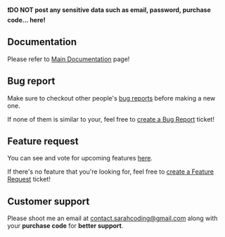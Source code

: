 **:exclamation:DO NOT post any sensitive data such as email, password, purchase code... here!**

## Documentation

Please refer to [Main Documentation](https://sarahcoding.com/docs/elementor-mega-menu) page!

## Bug report

Make sure to checkout other people's [bug reports](https://github.com/sarah-coding/mega-menu-pro-for-elementor/issues?q=is%3Aissue+is%3Aopen+label%3Abug) before making a new one.

If none of them is similar to your, feel free to [create a Bug Report](https://github.com/sarah-coding/mega-menu-pro-for-elementor/issues/new?assignees=sarah-coding&labels=bug&template=bug_report.md&title=%5BBUG%5D+A+descriptive+title+about+the+bug) ticket!

## Feature request

You can see and vote for upcoming features [here](https://github.com/sarah-coding/mega-menu-pro-for-elementor/issues?q=is%3Aissue+is%3Aopen+label%3Aenhancement).

If there's no feature that you're looking for, feel free to [create a Feature Request](https://github.com/sarah-coding/mega-menu-pro-for-elementor/issues/new?assignees=sarah-coding&labels=enhancement&template=feature_request.md&title=%5BFEATURE%5D+A+descriptive+title+about+the+features) ticket!

## Customer support

Please shoot me an email at [contact.sarahcoding@gmail.com](mailto:contact.sarahcoding@gmail.com) along with your **purchase code** for **better support**.

